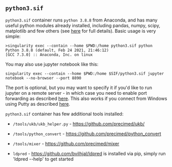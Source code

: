 ## ``python3.sif``

``python3.sif`` container runs ``python 3.8.8`` from Anaconda, and has many useful python modules already installed, 
including pandas, numpy, scipy, matplotlib and few others (see [here](https://github.com/comorment/gwas/blob/main/containers/python3/Dockerfile) for full details).
Basic usage is very simple:

```
>singularity exec --contain --home $PWD:/home python3.sif python
Python 3.8.8 (default, Feb 24 2021, 21:46:12) 
[GCC 7.3.0] :: Anaconda, Inc. on linux
```

You may also use jupyter notebook like this:
```
singularity exec --contain --home $PWD:/home $SIF/python3.sif jupyter notebook --no-browser --port 8890
```
The port is optional, but you may want to specify it if you'd like to run jupyter on a remote server - in which case you need to enable port forwarding as described [here](https://docs.anaconda.com/anaconda/user-guide/tasks/remote-jupyter-notebook/). This also works if you connect from Windows using Putty as described [here](https://stackoverflow.com/questions/46276612/remote-access-jupyter-notebook-from-windows).

``python3.sif`` container has few additional tools installed:

* ``/tools/ukb/ukb_helper.py`` - https://github.com/precimed/ukb/
* ``/tools/python_convert`` - https://github.com/precimed/python_convert
* ``/tools/mixer`` - https://github.com/precimed/mixer

* ``ldpred`` - https://github.com/bvilhjal/ldpred is installed via pip, simply run 'ldpred --help' to get started
